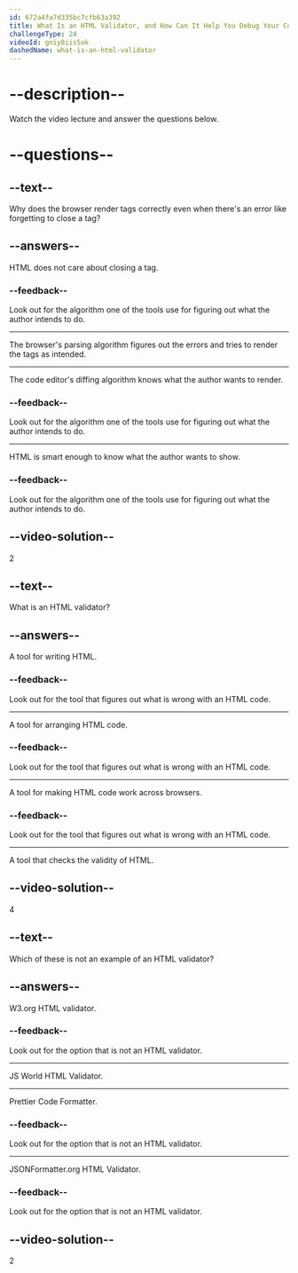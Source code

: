 ```yaml
---
id: 672a4fa7d335bc7cfb63a392
title: What Is an HTML Validator, and How Can It Help You Debug Your Code?
challengeType: 24
videoId: gniy8iis5ok
dashedName: what-is-an-html-validator
---
```


# --description--

Watch the video lecture and answer the questions below.

# --questions--

## --text--

Why does the browser render tags correctly even when there's an error like forgetting to close a tag?

## --answers--

HTML does not care about closing a tag.

### --feedback--

Look out for the algorithm one of the tools use for figuring out what the author intends to do.

---

The browser's parsing algorithm figures out the errors and tries to render the tags as intended.

---

The code editor's diffing algorithm knows what the author wants to render.

### --feedback--

Look out for the algorithm one of the tools use for figuring out what the author intends to do.

---

HTML is smart enough to know what the author wants to show.

### --feedback--

Look out for the algorithm one of the tools use for figuring out what the author intends to do.

## --video-solution--

2

## --text--

What is an HTML validator?

## --answers--

A tool for writing HTML.

### --feedback--

Look out for the tool that figures out what is wrong with an HTML code.

---

A tool for arranging HTML code.

### --feedback--

Look out for the tool that figures out what is wrong with an HTML code.

---

A tool for making HTML code work across browsers.

### --feedback--

Look out for the tool that figures out what is wrong with an HTML code.

---

A tool that checks the validity of HTML.

## --video-solution--

4

## --text--

Which of these is not an example of an HTML validator?

## --answers--

W3.org HTML validator.

### --feedback--

Look out for the option that is not an HTML validator.

---

JS World HTML Validator.

---

Prettier Code Formatter.

### --feedback--

Look out for the option that is not an HTML validator.

---

JSONFormatter.org HTML Validator.

### --feedback--

Look out for the option that is not an HTML validator.

## --video-solution--

2
